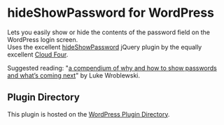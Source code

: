 hideShowPassword for WordPress
==============================

Lets you easily show or hide the contents of the password field on the WordPress login screen.  
Uses the excellent [hideShowPassword](https://github.com/cloudfour/hideShowPassword) jQuery plugin by the equally excellent [Cloud Four](https://github.com/cloudfour/).

Suggested reading: "[a compendium of why and how to show passwords and what’s coming next](http://www.lukew.com/ff/entry.asp?1941)" by Luke Wroblewski.

## Plugin Directory

This plugin is hosted on the [WordPress Plugin Directory](http://wordpress.org/plugins/hideshowpassword/).

